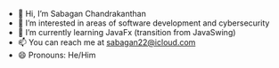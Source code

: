 - 👋 Hi, I’m Sabagan Chandrakanthan
- 👀 I’m interested in areas of software development and cybersecurity
- 🌱 I’m currently learning JavaFx (transition from JavaSwing)
- 📫 You can reach me at sabagan22@icloud.com
- 😄 Pronouns: He/Him
